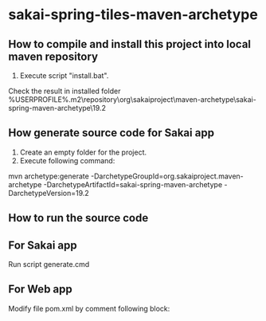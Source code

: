 # sakai-spring-tiles-maven-archetype
How to compile and install this project into local maven repository
-----------------------------------------
1. Execute script "install.bat".

Check the result in installed folder %USERPROFILE%\.m2\repository\org\sakaiproject\maven-archetype\sakai-spring-maven-archetype\19.2

How generate source code for Sakai app
-----------------------------------------
1. Create an empty folder for the project.
2. Execute following command:

mvn archetype:generate -DarchetypeGroupId=org.sakaiproject.maven-archetype -DarchetypeArtifactId=sakai-spring-maven-archetype -DarchetypeVersion=19.2


How to run the source code
-----------------------------------------
## For Sakai app
Run script generate.cmd

## For Web app
Modify file pom.xml by comment following block:

<parent>
</parent>
